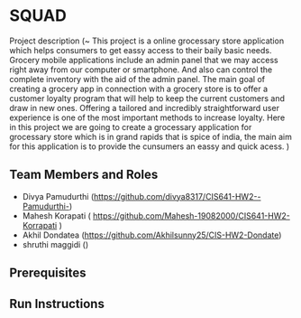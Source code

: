 # SQUAD

Project description (~ This project is a online grocessary store application which helps consumers to get eassy access to their baily basic needs. Grocery mobile applications include an admin panel that we may access right away from our computer or smartphone. And also can control the complete inventory with the aid of the admin panel. The main goal of creating a grocery app in connection with a grocery store is to offer a customer loyalty program that will help to keep the current customers and draw in new ones. Offering a tailored and incredibly straightforward user experience is one of the most important methods to increase loyalty. Here in this project we are going to create a grocessary application for grocessary store which is in grand rapids that is spice of india, the main aim for this application is to provide the cunsumers an eassy and quick acess. )

## Team Members and Roles
* Divya Pamudurthi (https://github.com/divya8317/CIS641-HW2--Pamudurthi-)
* Mahesh Korapati ( https://github.com/Mahesh-19082000/CIS641-HW2-Korrapati )
* Akhil Dondatea (https://github.com/Akhilsunny25/CIS-HW2-Dondate)
* shruthi maggidi ()

## Prerequisites

## Run Instructions
